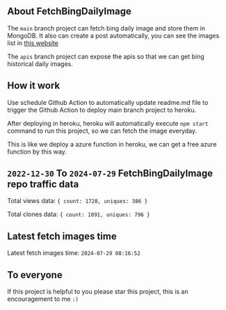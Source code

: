 ## About FetchBingDailyImage

The `main` branch project can fetch bing daily image and store them in MongoDB.
It also can create a post automatically, you can see the images list in [this website](https://oursalbum.netlify.app)

The `apis` branch project can expose the apis so that we can get bing historical daily images.

## How it work

Use schedule Github Action to automatically update readme.md file to trigger the Github Action to deploy main branch project to heroku.

After deploying in heroku, heroku will automatically execute `npm start` command to run this project, so we can fetch the image everyday.

This is like we deploy a azure function in heroku, we can get a free azure function by this way.

## `2022-12-30` To `2024-07-29` FetchBingDailyImage repo traffic data

Total views data: `{ count: 1728, uniques: 386 }`

Total clones data: `{ count: 1091, uniques: 796 }`

## Latest fetch images time

Latest fetch images time: `2024-07-29 08:16:52`

## To everyone

If this project is helpful to you please star this project, this is an encouragement to me `:)`



